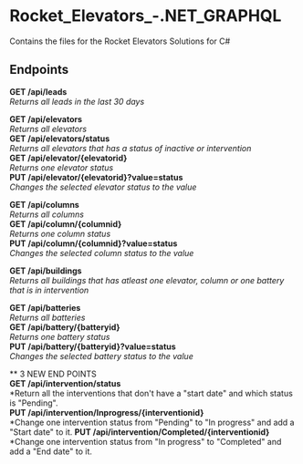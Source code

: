 # Rocket_Elevators_-.NET_GRAPHQL
Contains the files for the Rocket Elevators Solutions for C#


## Endpoints
**GET /api/leads**
<br />
*Returns all leads in the last 30 days*

**GET /api/elevators**
<br />
*Returns all elevators*
<br />
**GET /api/elevators/status**
<br />
*Returns all elevators that has a status of inactive or intervention*
<br />
**GET /api/elevator/{elevatorid}**
<br />
*Returns one elevator status*
<br />
**PUT /api/elevator/{elevatorid}?value=status**
<br />
*Changes the selected elevator status to the value*

**GET /api/columns**
<br />
*Returns all columns*
<br />
**GET /api/column/{columnid}**
<br />
*Returns one column status*
<br />
**PUT /api/column/{columnid}?value=status**
<br />
*Changes the selected column status to the value*

**GET /api/buildings**
<br />
*Returns all buildings that has atleast one elevator, column or one battery that is in intervention*

**GET /api/batteries**
<br />
*Returns all batteries*
<br />
**GET /api/battery/{batteryid}**
<br />
*Returns one battery status*
<br />
**PUT /api/battery/{batteryid}?value=status**
<br />
*Changes the selected battery status to the value*



** 3 NEW END POINTS
<br />
**GET /api/intervention/status**
<br />
*Return all the interventions that don't have a "start date" and which status is "Pending".
<br />
**PUT /api/intervention/Inprogress/{interventionid}**
<br />
*Change one intervention status from "Pending" to "In progress" and add a "Start date" to it.
**PUT /api/intervention/Completed/{interventionid}**
<br />
*Change one intervention status from "In progress" to "Completed" and add a "End date" to it.


